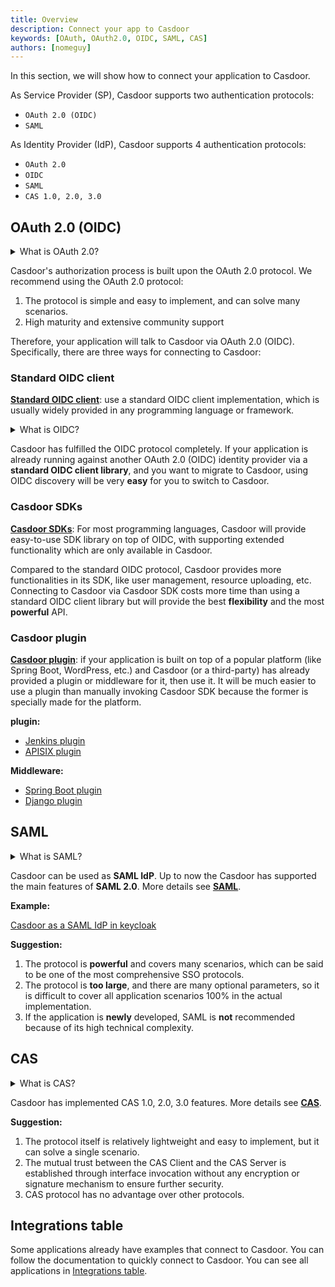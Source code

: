 ```yaml
---
title: Overview
description: Connect your app to Casdoor
keywords: [OAuth, OAuth2.0, OIDC, SAML, CAS]
authors: [nomeguy]
---
```


In this section, we will show how to connect your application to Casdoor.

As Service Provider (SP), Casdoor supports two authentication protocols:

- `OAuth 2.0 (OIDC)`
- `SAML`

As Identity Provider (IdP), Casdoor supports 4 authentication protocols:

- `OAuth 2.0`
- `OIDC`
- `SAML`
- `CAS 1.0, 2.0, 3.0`

## OAuth 2.0 (OIDC)

<details>

<summary>What is OAuth 2.0?</summary>

[OAuth 2](https://oauth.net/2/) is an authorization framework that enables applications — such as Facebook, GitHub, and Casdoor — to obtain
limited access to user accounts on an HTTP service. It works by delegating user authentication to the service that hosts
a user account and authorizing third-party applications to access that user account. OAuth 2 provides authorization flows
for web and desktop applications, as well as mobile devices.

</details>

Casdoor's authorization process is built upon the OAuth 2.0 protocol. We recommend using the OAuth 2.0 protocol:

1. The protocol is simple and easy to implement, and can solve many scenarios.
2. High maturity and extensive community support

Therefore, your application will talk to Casdoor via OAuth 2.0 (OIDC). Specifically, there are three ways for connecting to Casdoor:

### Standard OIDC client

**[Standard OIDC client](/docs/how-to-connect/oidc-client)**: use a standard OIDC client implementation, which is usually widely provided in any programming language or framework.

<details>

<summary>What is OIDC?</summary>

[OpenID Connect (OIDC)](https://openid.net/connect/) is an open authentication protocol that works on top of the OAuth 2.0 framework. Targeted toward consumers, OIDC allows individuals to use single sign-on (SSO) to access relying party sites using OpenID Providers (OPs), such as an email provider or social network, to authenticate their identities. It provides the application or service with information about the user, the context of their authentication, and access to their profile information.

</details>

Casdoor has fulfilled the OIDC protocol completely. If your application is already running against another OAuth 2.0 (OIDC)
identity provider via a **standard OIDC client library**, and you want to migrate to Casdoor, using OIDC discovery will be very **easy** for you to switch to Casdoor.

### Casdoor SDKs

**[Casdoor SDKs](/docs/how-to-connect/sdk)**: For most programming languages, Casdoor will provide easy-to-use SDK library on top of OIDC, with supporting extended functionality which are only available in Casdoor.

Compared to the standard OIDC protocol, Casdoor provides more functionalities in its SDK, like user management, resource
uploading, etc. Connecting to Casdoor via Casdoor SDK costs more time than using a standard OIDC client library but will
provide the best **flexibility** and the most **powerful** API.

### Casdoor plugin

**[Casdoor plugin](/docs/how-to-connect/plugin)**: if your application is built on top of a popular platform (like Spring Boot, WordPress, etc.) and Casdoor (or a third-party) has already provided a plugin or middleware for it, then use it. It will be much easier to use a plugin than manually invoking Casdoor SDK because the former is specially made for the platform.

**plugin:**

- [Jenkins plugin](/docs/integration/java/jenkins-plugin)
- [APISIX plugin](/docs/integration/lua/apisix#connect-casdoor-via-apisixs-casdoor-plugin)

**Middleware:**

- [Spring Boot plugin](https://github.com/casdoor/casdoor-spring-boot-starter)
- [Django plugin](https://github.com/casdoor/django-casdoor-auth)

## SAML

<details>

<summary>What is SAML?</summary>

Security Assertion Markup Language (SAML) is an open standard that allows identity providers (IdP) to pass authorization credentials to service providers (SP). What that jargon means is that you can use one set of credentials to log into many different websites. It’s much simpler to manage one login per user than it is to manage separate logins to email, customer relationship management (CRM) software, Active Directory, etc.

SAML transactions use Extensible Markup Language (XML) for standardized communications between the identity provider and service providers. SAML is the link between the authentication of a user’s identity and the authorization to use a service.

</details>

Casdoor can be used as **SAML IdP**. Up to now the Casdoor has supported the main features of **SAML 2.0**. More details see **[SAML](/docs/how-to-connect/saml/overview)**.

**Example:**

[Casdoor as a SAML IdP in keycloak](/docs/how-to-connect/saml/keycloak#casdoor-as-a-saml-idp-in-keycloak)

**Suggestion:**

1. The protocol is **powerful** and covers many scenarios, which can be said to be one of the most comprehensive SSO protocols.
2. The protocol is **too large**, and there are many optional parameters, so it is difficult to cover all application scenarios 100% in the actual implementation.
3. If the application is **newly** developed, SAML is **not** recommended because of its high technical complexity.

## CAS

<details>

<summary>What is CAS?</summary>

The Central Authentication Service (CAS) is a single sign-on protocol for the web. Its purpose is to permit a user to access multiple applications while providing their credentials (such as user ID and password) only once. It also allows web applications to authenticate users without gaining access to a user's security credentials, such as a password.

</details>

Casdoor has implemented CAS 1.0, 2.0, 3.0 features. More details see **[CAS](/docs/how-to-connect/cas)**.

**Suggestion:**

1. The protocol itself is relatively lightweight and easy to implement, but it can solve a single scenario.
2. The mutual trust between the CAS Client and the CAS Server is established through interface invocation without any encryption or signature mechanism to ensure further security.
3. CAS protocol has no advantage over other protocols.

## Integrations table

Some applications already have examples that connect to Casdoor. You can follow the documentation to quickly connect to Casdoor.
You can see all applications in [Integrations table](/docs/category/integrations).
